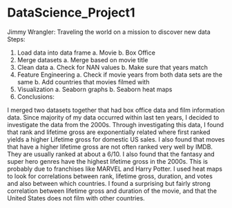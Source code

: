 # DataScience_Project1
Jimmy Wrangler: Traveling the world on a mission to discover new data
Steps:
1.	Load data into data frame
a.	Movie
b.	Box Office
2.	Merge datasets
a.	Merge based on movie title
3.	Clean data
a.	Check for NAN values
b.	Make sure that years match
4.	Feature Engineering
a.	Check if movie years from both data sets are the same
b.	Add countries that movies filmed with
5.	Visualization
a.	Seaborn graphs
b.	Seaborn heat maps
6.	Conclusions:

I merged two datasets together that had box office data and film information data.
Since majority of my data occurred within last ten years, I decided to investigate the 
data from the 2000s. Through investigating this data, I found that rank and lifetime gross 
are exponentially related where first ranked yields a higher Lifetime gross for domestic 
US sales. I also found that moves that have a higher lifetime gross are not often ranked
very well by IMDB. They are usually ranked at about a 6/10. I also found that the fantasy
and super hero genres have the highest lifetime gross in the 2000s. This is probably due to
franchises like MARVEL and Harry Potter. I used heat maps to look for correlations between rank,
lifetime gross, duration, and votes and also between which countries. I found a surprising but
fairly strong correlation between lifetime gross and duration of the movie, and that the United
States does not film with other countries.
